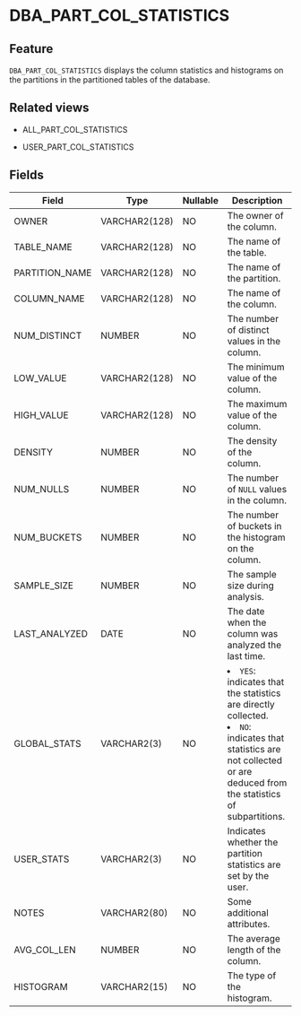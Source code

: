 DBA_PART_COL_STATISTICS
============================================

Feature
--------------------

`DBA_PART_COL_STATISTICS` displays the column statistics and histograms on the partitions in the partitioned tables of the database.

Related views
----------------------

* ALL_PART_COL_STATISTICS

* USER_PART_COL_STATISTICS

Fields
----------------------

| Field          | **Type**      | **Nullable** | **Description**                                                                                                                                                                  |
|----------------|---------------|--------------|----------------------------------------------------------------------------------------------------------------------------------------------------------------------------------|
| OWNER          | VARCHAR2(128) | NO           | The owner of the column.                                                                                                                                                         |
| TABLE_NAME     | VARCHAR2(128) | NO           | The name of the table.                                                                                                                                                           |
| PARTITION_NAME | VARCHAR2(128) | NO           | The name of the partition.                                                                                                                                                       |
| COLUMN_NAME    | VARCHAR2(128) | NO           | The name of the column.                                                                                                                                                          |
| NUM_DISTINCT   | NUMBER        | NO           | The number of distinct values in the column.                                                                                                                                     |
| LOW_VALUE      | VARCHAR2(128) | NO           | The minimum value of the column.                                                                                                                                                 |
| HIGH_VALUE     | VARCHAR2(128) | NO           | The maximum value of the column.                                                                                                                                                 |
| DENSITY        | NUMBER        | NO           | The density of the column.                                                                                                                                                       |
| NUM_NULLS      | NUMBER        | NO           | The number of `NULL` values in the column.                                                                                                                                       |
| NUM_BUCKETS    | NUMBER        | NO           | The number of buckets in the histogram on the column.                                                                                                                            |
| SAMPLE_SIZE    | NUMBER        | NO           | The sample size during analysis.                                                                                                                                                 |
| LAST_ANALYZED  | DATE          | NO           | The date when the column was analyzed the last time.                                                                                                                             |
| GLOBAL_STATS   | VARCHAR2(3)   | NO           | <li> `YES`: indicates that the statistics are directly collected.    <li> `NO`: indicates that statistics are not collected or are deduced from the statistics of subpartitions. |
| USER_STATS     | VARCHAR2(3)   | NO           | Indicates whether the partition statistics are set by the user.                                                                                                                  |
| NOTES          | VARCHAR2(80)  | NO           | Some additional attributes.                                                                                                                                                      |
| AVG_COL_LEN    | NUMBER        | NO           | The average length of the column.                                                                                                                                                |
| HISTOGRAM      | VARCHAR2(15)  | NO           | The type of the histogram.                                                                                                                                                       |
